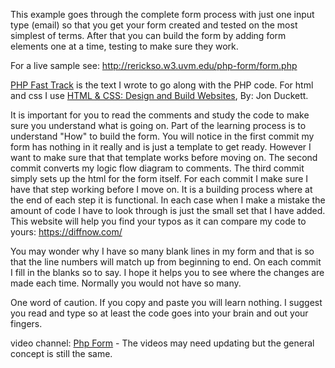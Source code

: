 <p>This example goes through the complete form process with just one input type (email) so that you get your form created and tested on the most simplest of terms. After that you can build the form by adding form elements one at a time, testing to make sure they work.</p>

<p>For a live sample see: <a href="http://rerickso.w3.uvm.edu/php-form/supporting/commit-2/form.php" target="_blank">http://rerickso.w3.uvm.edu/php-form/form.php</a></p>

<p><a href="https://rerickso.w3.uvm.edu/php-book/" target="_blank">PHP Fast Track</a> is the text I wrote to go along with the PHP code. For html and css I use <a href="https://www.wiley.com/en-us/HTML+and+CSS%3A+Design+and+Build+Websites-p-9781118008188" target="_blank">HTML & CSS: Design and Build Websites</a>, By: Jon Duckett.</p>

<p>It is important for you to read the comments and study the code to make sure you understand what is going on. Part of the learning process is to understand "How" to build the form. You will notice in the first commit my form has nothing in it really and is just a template to get ready. However I want to make sure that that template works before moving on. The second commit converts my logic flow diagram to comments. The third commit simply sets up the html for the form itself. For each commit I make sure I have that step working before I move on. It is a building process where at the end of each step it is functional. In each case when I make a mistake the amount of code I have to look through is just the small set that I have added. This website will help you find your typos as it can compare my code to yours: <a href="https://diffnow.com/">https://diffnow.com/</a></p>

<p>You may wonder why I have so many blank lines in my form and that is so that the line numbers will match up from beginning to end. On each commit I fill in the blanks so to say. I hope it helps you to see where the changes are made each time. Normally you would not have so many.</p>

<p>One word of caution. If you copy and paste you will learn nothing. I suggest you read and type so at least the code goes into your brain and out your fingers.</p>

<p>video channel: <a href="https://www.youtube.com/playlist?list=PLxWIQk1hqg09NywIp9EF9Bvq04t2UbI0P" target="_blank">Php Form</a> - The videos may need updating but the general concept is still the same.</p>